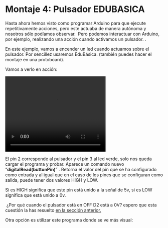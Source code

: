 
# Montaje 4: Pulsador EDUBASICA

Hasta ahora hemos visto como programar Arduino para que ejecute repetitivamente acciones, pero este actuaba de manera autónoma y nosotros sólo podíamos observar.  Pero podemos interactuar con Arduino, por ejemplo, realizando una acción cuando activamos un pulsador. .

En este ejemplo, vamos a encender un led cuando actuamos sobre el pulsador. Por sencillez usaremos EduBásica. (también puedes hacer el montaje en una protoboard). 

Vamos a verlo en acción:

<video width="320" height="240" class="mediaelement" src="pulsador.mp4" controls="controls">[pulsador.mp4](pulsador.mp4)</video>

El pin 2 corresponde al pulsador y el pin 3 al led verde, solo nos queda cargar el programa y probar. Aparece un comando nuevo “**digitalRead(buttonPin)**” . Retorna el valor del pin que se ha configurado como entrada y al igual que en el caso de los pines que se configuran como salida, puede tener dos valores HIGH y LOW.

Si es HIGH significa que este pin está unido a la señal de 5v, si es LOW significa que está unido a 0v.

 ¿Por qué cuando el pulsador está en OFF D2 está a 0V? espero que esta cuestión la has resuelto [en la sección anterior.](resistencias_pullup_y_pulldown.html)



Otra opción es utilizar este programa donde se ve más visual:

